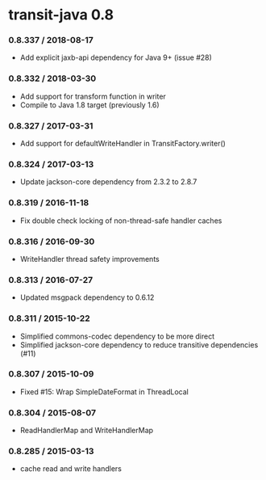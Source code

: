 # transit-java 0.8

### 0.8.337 / 2018-08-17 

* Add explicit jaxb-api dependency for Java 9+ (issue #28)

### 0.8.332 / 2018-03-30

* Add support for transform function in writer
* Compile to Java 1.8 target (previously 1.6)

### 0.8.327 / 2017-03-31

* Add support for defaultWriteHandler in TransitFactory.writer()

### 0.8.324 / 2017-03-13

* Update jackson-core dependency from 2.3.2 to 2.8.7

### 0.8.319 / 2016-11-18

* Fix double check locking of non-thread-safe handler caches

### 0.8.316 / 2016-09-30

* WriteHandler thread safety improvements

### 0.8.313 / 2016-07-27

* Updated msgpack dependency to 0.6.12

### 0.8.311 / 2015-10-22

* Simplified commons-codec dependency to be more direct
* Simplified jackson-core dependency to reduce transitive dependencies (#11)

### 0.8.307 / 2015-10-09

* Fixed #15: Wrap SimpleDateFormat in ThreadLocal

### 0.8.304 / 2015-08-07

* ReadHandlerMap and WriteHandlerMap

### 0.8.285 / 2015-03-13

* cache read and write handlers
